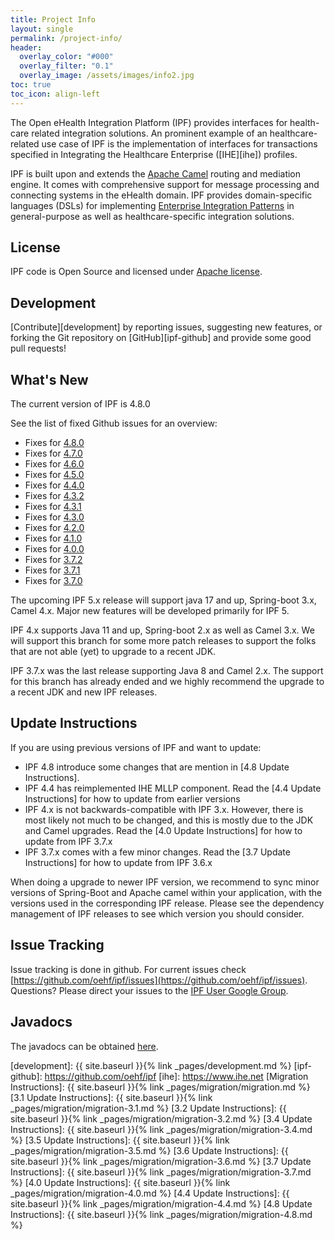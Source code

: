 ```yaml
---
title: Project Info
layout: single
permalink: /project-info/
header:
  overlay_color: "#000"
  overlay_filter: "0.1"
  overlay_image: /assets/images/info2.jpg
toc: true
toc_icon: align-left  
---
```


The Open eHealth Integration Platform (IPF) provides interfaces for health-care related integration solutions.
An prominent example of an healthcare-related use case of IPF is the implementation of interfaces for transactions specified
in Integrating the Healthcare Enterprise ([IHE][ihe]) profiles.

IPF is built upon and extends the [Apache Camel](https://camel.apache.org) routing and mediation engine. 
It comes with comprehensive support for message processing and connecting
systems in the eHealth domain. IPF provides domain-specific languages (DSLs) for implementing
[Enterprise Integration Patterns](https://www.enterpriseintegrationpatterns.com/)
in general-purpose as well as healthcare-specific integration solutions.

## License

IPF code is Open Source and licensed under [Apache license][apache-license].

## Development

[Contribute][development] by reporting issues, suggesting new features, or forking the
Git repository on [GitHub][ipf-github] and provide some good pull requests!

## What's New

The current version of IPF is 4.8.0

See the list of fixed Github issues for an overview:

* Fixes for [4.8.0](https://github.com/oehf/ipf/releases/tag/ipf-4.8.0)
* Fixes for [4.7.0](https://github.com/oehf/ipf/releases/tag/ipf-4.7.0)
* Fixes for [4.6.0](https://github.com/oehf/ipf/releases/tag/ipf-4.6.0)
* Fixes for [4.5.0](https://github.com/oehf/ipf/releases/tag/ipf-4.5.0)
* Fixes for [4.4.0](https://github.com/oehf/ipf/releases/tag/ipf-4.4.0)
* Fixes for [4.3.2](https://github.com/oehf/ipf/releases/tag/ipf-4.3.2)
* Fixes for [4.3.1](https://github.com/oehf/ipf/releases/tag/ipf-4.3.1)
* Fixes for [4.3.0](https://github.com/oehf/ipf/releases/tag/ipf-4.3.0)
* Fixes for [4.2.0](https://github.com/oehf/ipf/releases/tag/ipf-4.2.0)
* Fixes for [4.1.0](https://github.com/oehf/ipf/milestone/27?closed=1)
* Fixes for [4.0.0](https://github.com/oehf/ipf/milestone/13?closed=1)
* Fixes for [3.7.2](https://github.com/oehf/ipf/milestone/26?closed=1)
* Fixes for [3.7.1](https://github.com/oehf/ipf/milestone/25?closed=1)
* Fixes for [3.7.0](https://github.com/oehf/ipf/milestone/20?closed=1)

The upcoming IPF 5.x release will support java 17 and up, Spring-boot 3.x, Camel 4.x. Major new features will be developed
primarily for IPF 5.

IPF 4.x supports Java 11 and up, Spring-boot 2.x as well as Camel 3.x. We will support this branch for some more
patch releases to support the folks that are not able (yet) to upgrade to a recent JDK.

IPF 3.7.x was the last release supporting Java 8 and Camel 2.x. The support for this branch has already ended
and we highly recommend the upgrade to a recent JDK and new IPF releases.

## Update Instructions

If you are using previous versions of IPF and want to update:

* IPF 4.8 introduce some changes that are mention in [4.8 Update Instructions].
* IPF 4.4 has reimplemented IHE MLLP component. Read the [4.4 Update Instructions] for how to update from earlier versions
* IPF 4.x is not backwards-compatible with IPF 3.x. However, there is most likely not much to be changed, and this is mostly due to the JDK and Camel upgrades. Read the [4.0 Update Instructions] for how to update from IPF 3.7.x
* IPF 3.7.x comes with a few minor changes. Read the [3.7 Update Instructions] for how to update from IPF 3.6.x

When doing a upgrade to newer IPF version, we recommend to sync minor versions of Spring-Boot and Apache camel within your application, with the versions used in the corresponding IPF release. Please see the dependency management of IPF releases to see which version you should consider.

## Issue Tracking

Issue tracking is done in github. For current issues check [https://github.com/oehf/ipf/issues](https://github.com/oehf/ipf/issues).
Questions? Please direct your issues to the [IPF User Google Group](https://groups.google.com/forum/#!forum/ipf-user). 


## Javadocs

The javadocs can be obtained [here](apidocs/index.html).


[apache-license]: https://www.apache.org/licenses/LICENSE-2.0
[development]: {{ site.baseurl }}{% link _pages/development.md %}
[ipf-github]: https://github.com/oehf/ipf
[ihe]: https://www.ihe.net
[Migration Instructions]: {{ site.baseurl }}{% link _pages/migration/migration.md %}
[3.1 Update Instructions]: {{ site.baseurl }}{% link _pages/migration/migration-3.1.md %}
[3.2 Update Instructions]: {{ site.baseurl }}{% link _pages/migration/migration-3.2.md %}
[3.4 Update Instructions]: {{ site.baseurl }}{% link _pages/migration/migration-3.4.md %}
[3.5 Update Instructions]: {{ site.baseurl }}{% link _pages/migration/migration-3.5.md %}
[3.6 Update Instructions]: {{ site.baseurl }}{% link _pages/migration/migration-3.6.md %}
[3.7 Update Instructions]: {{ site.baseurl }}{% link _pages/migration/migration-3.7.md %}
[4.0 Update Instructions]: {{ site.baseurl }}{% link _pages/migration/migration-4.0.md %}
[4.4 Update Instructions]: {{ site.baseurl }}{% link _pages/migration/migration-4.4.md %}
[4.8 Update Instructions]: {{ site.baseurl }}{% link _pages/migration/migration-4.8.md %}